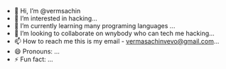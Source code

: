 - 👋 Hi, I’m @vermsachin
- 👀 I’m interested in hacking...
- 🌱 I’m currently learning  many programing languages ...
- 💞️ I’m looking to collaborate on wnybody who can tech me hacking...
- 📫 How to reach me this is my email - vermasachinvevo@gmail.com...
- 😄 Pronouns: ...
- ⚡ Fun fact: ...

<!---
vermsachin/vermsachin is a ✨ special ✨ repository because its `README.md` (this file) appears on your GitHub profile.
You can click the Preview link to take a look at your changes.
--->
